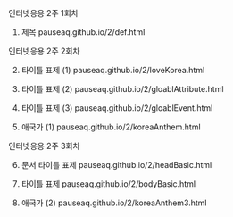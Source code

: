 인터넷응용 2주 1회차

1. 제목
pauseaq.github.io/2/def.html

인터넷응용 2주 2회차

2. 타이틀 표제 (1)
pauseaq.github.io/2/loveKorea.html

3. 타이틀 표제 (2) 
pauseaq.github.io/2/gloablAttribute.html

4. 타이틀 표제 (3)
pauseaq.github.io/2/gloablEvent.html

5. 애국가 (1)
pauseaq.github.io/2/koreaAnthem.html

인터넷응용 2주 3회차

6. 문서 타이틀 표제
pauseaq.github.io/2/headBasic.html

7. 타이틀 표제
pauseaq.github.io/2/bodyBasic.html

8. 애국가 (2)
pauseaq.github.io/2/koreaAnthem3.html
